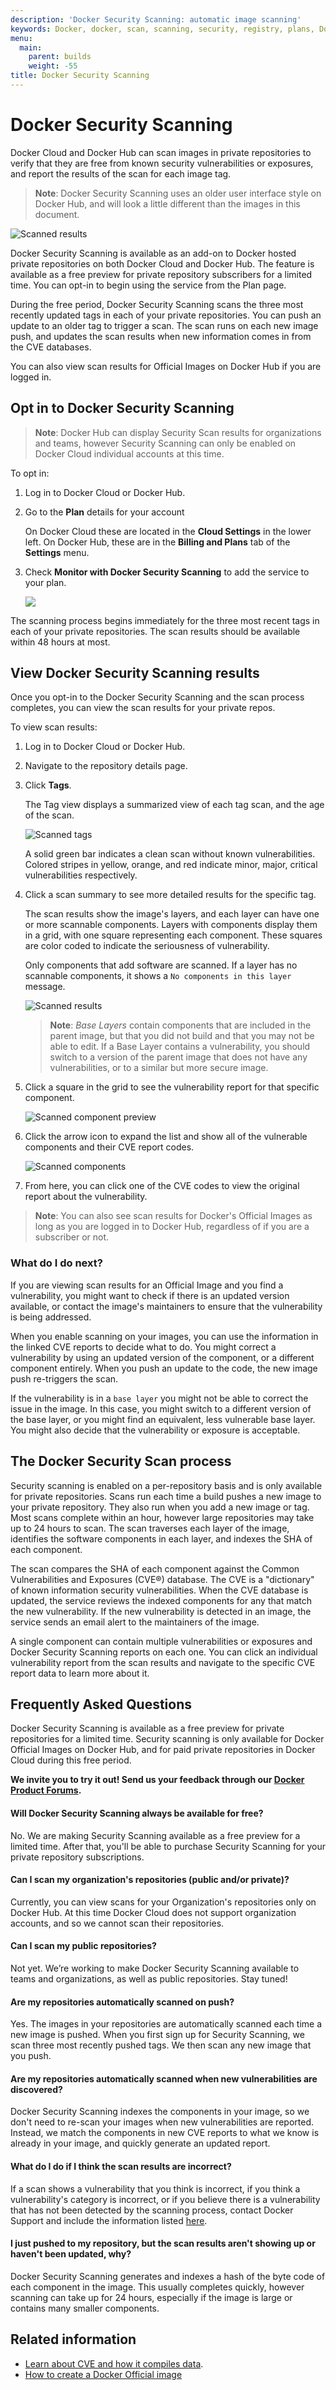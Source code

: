 ```yaml
---
description: 'Docker Security Scanning: automatic image scanning'
keywords: Docker, docker, scan, scanning, security, registry, plans, Docker Cloud, docs, documentation, trusted, builds, trusted builds, automated builds
menu:
  main:
    parent: builds
    weight: -55
title: Docker Security Scanning
---
```


# Docker Security Scanning

Docker Cloud and Docker Hub can scan images in private repositories to verify
that they are free from known security vulnerabilities or exposures, and report
the results of the scan for each image tag.

> **Note**: Docker Security Scanning uses an older user interface style on Docker Hub, and will look a little different than the images in this document.

![Scanned results](images/scan-view.png)

Docker Security Scanning is available as an add-on to Docker hosted private
repositories on both Docker Cloud and Docker Hub. The feature is available as a
free preview for private repository subscribers for a limited time. You can
opt-in to begin using the service from the Plan page.

During the free period, Docker Security Scanning scans the three most recently
updated tags in each of your private repositories. You can push an update to an
older tag to trigger a scan. The scan runs on each new image push, and updates
the scan results when new information comes in from the CVE databases.

You can also view scan results for Official Images on Docker Hub if you are logged in.

## Opt in to Docker Security Scanning

> **Note**: Docker Hub can display Security Scan results for organizations and teams, however Security Scanning can only be enabled on Docker Cloud individual accounts at this time.

To opt in:

1. Log in to Docker Cloud or Docker Hub.

2. Go to the **Plan** details for your account

    On Docker Cloud these are located in the **Cloud Settings** in the lower left. On Docker Hub, these are in the **Billing and Plans** tab of the **Settings** menu.

3. Check **Monitor with Docker Security Scanning** to add the service to your plan.

    ![](images/scan-enable.png)

The scanning process begins immediately for the three most recent tags in each
of your private repositories. The scan results should be available within 48
hours at most.

## View Docker Security Scanning results

Once you opt-in to the Docker Security Scanning and the scan process completes, you can view the scan results for your private repos.

To view scan results:

1. Log in to Docker Cloud or Docker Hub.

2. Navigate to the repository details page.

3. Click **Tags**.

    The Tag view displays a summarized view of each tag scan, and the age of the scan.

    ![Scanned tags](images/scan-tags.png)

    A solid green bar indicates a clean scan without known vulnerabilities.
    Colored stripes in yellow, orange, and red indicate minor, major, critical
    vulnerabilities respectively.

4. Click a scan summary to see more detailed results for the specific tag.

    The scan results show the image's layers, and each layer can have one or more scannable components. Layers with components display them in a grid, with one square representing each component. These squares are color coded to indicate the seriousness of vulnerability.

    Only components that add software are scanned. If a layer has no scannable components, it shows a `No components in this layer` message.

    ![Scanned results](images/scan-view.png)

    > **Note**: *Base Layers* contain components that are included in the parent image, but that you did not build and that you may not be able to edit. If a Base Layer contains a vulnerability, you should switch to a version of the parent image that does not have any vulnerabilities, or to a similar but more secure image.

5. Click a square in the grid to see the vulnerability report for that specific component.

    ![Scanned component preview](images/scan-single.png)

6. Click the arrow icon to expand the list and show all of the vulnerable components and their CVE report codes.

    ![Scanned components](images/scan-full-details.png)

7. From here, you can click one of the CVE codes to view the original report about the vulnerability.

> **Note**: You can also see scan results for Docker's Official Images as long as you are logged in to Docker Hub, regardless of if you are a subscriber or not.

### What do I do next?

If you are viewing scan results for an Official Image and you find a
vulnerability, you might want to check if there is an updated version available,
or contact the image's maintainers to ensure that the vulnerability is being
addressed.

When you enable scanning on your images, you can use the information in the
linked CVE reports to decide what to do. You might correct a vulnerability by
using an updated version of the component, or a different component entirely.
When you push an update to the code, the new image push re-triggers the scan.

If the vulnerability is in a `base layer` you might not be able to correct the
issue in the image. In this case, you might switch to a different version of the
base layer, or you might find an equivalent, less vulnerable base layer. You
might also decide that the vulnerability or exposure is acceptable.

## The Docker Security Scan process

Security scanning is enabled on a per-repository basis and is only available for
private repositories. Scans run each time a build pushes a new image to your
private repository. They also run when you add a new image or tag. Most scans
complete within an hour, however large repositories may take up to 24 hours to
scan. The scan traverses each layer of the image, identifies the software
components in each layer, and indexes the SHA of each component.

The scan compares the SHA of each component against the Common Vulnerabilities
and Exposures (CVE®) database. The CVE is a "dictionary" of known information
security vulnerabilities. When the CVE database is updated, the service reviews
the indexed components for any that match the new vulnerability. If the new
vulnerability is detected in an image, the service sends an email alert to the
maintainers of the image.

A single component can contain multiple vulnerabilities or exposures and Docker
Security Scanning reports on each one. You can click an individual vulnerability
report from the scan results and navigate to the specific CVE report data to
learn more about it.

## Frequently Asked Questions

Docker Security Scanning is available as a free preview for private repositories
for a limited time. Security scanning is only available for Docker Official
Images on Docker Hub, and for paid private repositories in Docker Cloud during
this free period.

<b>We invite you to try it out! Send us your feedback through our <a href="https://forums.docker.com/c/docker-cloud/docker-security-scanning" target="_blank" >Docker Product Forums</a>.</b>


#### Will Docker Security Scanning always be available for free?

No. We are making Security Scanning available as a free preview for a limited
time. After that, you'll be able to purchase Security Scanning for your private
repository subscriptions.

#### Can I scan my organization's repositories (public and/or private)?

Currently, you can view scans for your Organization's repositories only on
Docker Hub. At this time Docker Cloud does not support organization accounts,
and so we cannot scan their repositories.

#### Can I scan my public repositories?

Not yet. We’re working to make Docker Security Scanning available to teams and
organizations, as well as public repositories. Stay tuned!

#### Are my repositories automatically scanned on push?

Yes. The images in your repositories are automatically scanned each time a new
image is pushed. When you first sign up for Security Scanning, we scan three most recently pushed tags. We then scan any new image that you push.

#### Are my repositories automatically scanned when new vulnerabilities are discovered?

Docker Security Scanning indexes the components in your image, so we don't need
to re-scan your images when new vulnerabilities are reported. Instead, we match
the components in new CVE reports to what we know is already in your image, and
quickly generate an updated report.

#### What do I do if I think the scan results are incorrect?

If a scan shows a vulnerability that you think is incorrect, if you think a
vulnerability's category is incorrect, or if you believe there is a
vulnerability that has not been detected by the scanning process, contact Docker Support and include the information listed
[here](https://success.docker.com/Cloud/How_to_report_a_false_positive_in_Docker_Security_Scanning).

#### I just pushed to my repository, but the scan results aren't showing up or haven't been updated, why?

Docker Security Scanning generates and indexes a hash of the byte code of each
component in the image. This usually completes quickly, however scanning can
take up for 24 hours, especially if the image is large or contains many smaller
components.

## Related information

* [Learn about CVE and how it compiles data](https://cve.mitre.org/about/index.html).
* [How to create a Docker Official image](/docker-hub/official_repos/)